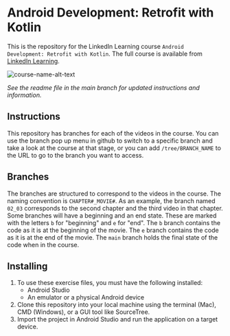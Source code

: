 # Android Development: Retrofit with Kotlin
This is the repository for the LinkedIn Learning course `Android Development: Retrofit with Kotlin`. The full course is available from [LinkedIn Learning][lil-course-url].

![course-name-alt-text][lil-thumbnail-url] 

_See the readme file in the main branch for updated instructions and information._
## Instructions
This repository has branches for each of the videos in the course. You can use the branch pop up menu in github to switch to a specific branch and take a look at the course at that stage, or you can add `/tree/BRANCH_NAME` to the URL to go to the branch you want to access.

## Branches
The branches are structured to correspond to the videos in the course. The naming convention is `CHAPTER#_MOVIE#`. As an example, the branch named `02_03` corresponds to the second chapter and the third video in that chapter. 
Some branches will have a beginning and an end state. These are marked with the letters `b` for "beginning" and `e` for "end". The `b` branch contains the code as it is at the beginning of the movie. The `e` branch contains the code as it is at the end of the movie. The `main` branch holds the final state of the code when in the course.

## Installing
1. To use these exercise files, you must have the following installed:
	- Android Studio
	- An emulator or a physical Android device
2. Clone this repository into your local machine using the terminal (Mac), CMD (Windows), or a GUI tool like SourceTree.
3. Import the project in Android Studio and run the application on a target device.


[0]: # (Replace these placeholder URLs with actual course URLs)

[lil-course-url]: https://www.linkedin.com/learning/
[lil-thumbnail-url]: http://

